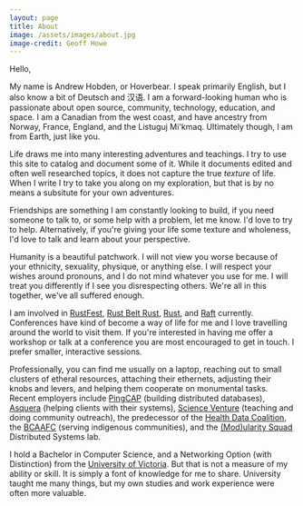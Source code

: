 ```yaml
---
layout: page
title: About
image: /assets/images/about.jpg
image-credit: Geoff Howe
---
```


Hello,

My name is Andrew Hobden, or Hoverbear. I speak primarily English, but I also know a bit of Deutsch and 汉语. I am a forward-looking human who is passionate about open source, community, technology, education, and space. I am a Canadian from the west coast, and have ancestry from Norway, France, England, and the Listuguj Mi'kmaq. Ultimately though, I am from Earth, just like you.

Life draws me into many interesting adventures and teachings. I try to use this site to catalog and document some of it. While it documents edited and often well researched topics, it does not capture the true *texture* of life. When I write I try to take you along on my exploration, but that is by no means a subsitute for your own adventures.

Friendships are something I am constantly looking to build, if you need someone to talk to, or some help with a problem, let me know. I'd love to try to help. Alternatively, if you're giving your life some texture and wholeness, I'd love to talk and learn about your perspective.

Humanity is a beautiful patchwork. I will not view you worse because of your ethnicity, sexuality, physique, or anything else. I will respect your wishes around pronouns, and I do not mind whatever you use for me. I will treat you differently if I see you disrespecting others. We're all in this together, we've all suffered enough.

I am involved in [RustFest](http://rustfest.eu/), [Rust Belt Rust](http://rust-belt-rust.com/), [Rust](http://rust-lang.org/), and [Raft](https://raft.github.io/) currently. Conferences have kind of become a way of life for me and I love travelling around the world to visit them. If you're interested in having me offer a workshop or talk at a conference you are most encouraged to get in touch. I prefer smaller, interactive sessions.

Professionally, you can find me usually on a laptop, reaching out to small clusters of etheral resources, attaching their ethernets, adjusting their knobs and levers, and helping them cooperate on monumental tasks. Recent employers include [PingCAP](http://pingcap.com/) (building distributed databases), [Asquera](http://asquera.de/) (helping clients with their systems), [Science Venture](http://www.scienceventure.ca/) (teaching and doing community outreach), the predecessor of the [Health Data Coalition](http://hdcbc.ca/), the [BCAAFC](http://bcaafc.com/) (serving indigenous communities), and the [(Mod)ularity Squad](https://yvonnecoady.com/) Distributed Systems lab.

I hold a Bachelor in Computer Science, and a Networking Option (with Distinction) from the [University of Victoria](http://uvic.ca/). But that is not a measure of my ability or skill. It is simply a font of knowledge for me to share. University taught me many things, but my own studies and work experience were often more valuable.
